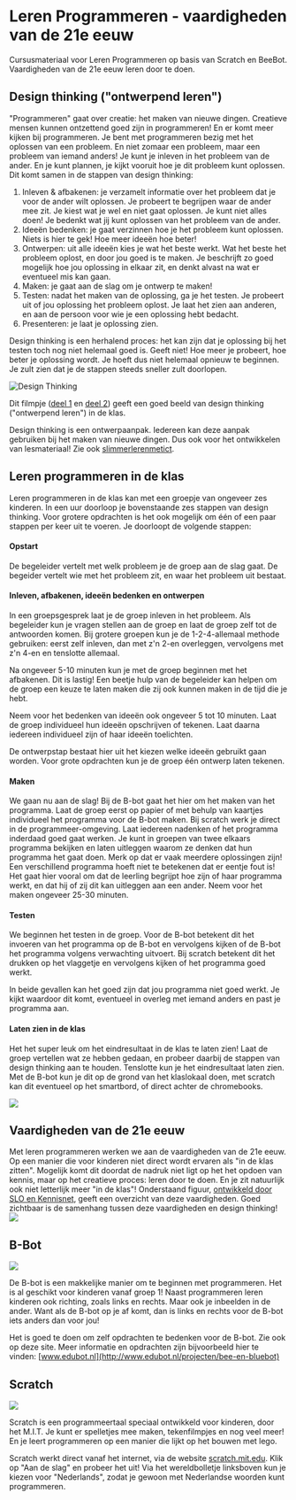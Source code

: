 # Leren Programmeren - vaardigheden van de 21e eeuw
Cursusmateriaal voor Leren Programmeren op basis van Scratch en BeeBot. Vaardigheden van de 21e eeuw leren door te doen.

## Design thinking ("ontwerpend leren")
"Programmeren" gaat over creatie: het maken van nieuwe dingen. Creatieve mensen kunnen ontzettend goed zijn in programmeren! En er komt meer kijken bij programmeren. Je bent met programmeren bezig met het oplossen van een probleem. En niet zomaar een probleem, maar een probleem van iemand anders! Je kunt je inleven in het probleem van de ander. En je kunt plannen, je kijkt vooruit hoe je dit probleem kunt oplossen. Dit komt samen in de stappen van design thinking:

1. Inleven & afbakenen: je verzamelt informatie over het probleem dat je voor de ander wilt oplossen. Je probeert te begrijpen waar de ander mee zit. Je kiest wat je wel en niet gaat oplossen. Je kunt niet alles doen! Je bedenkt wat jij kunt oplossen van het probleem van de ander.
2. Ideeën bedenken: je gaat verzinnen hoe je het probleem kunt oplossen. Niets is hier te gek! Hoe meer ideeën hoe beter!
3. Ontwerpen: uit alle ideeën kies je wat het beste werkt. Wat het beste het probleem oplost, en door jou goed is te maken. Je beschrijft zo goed mogelijk hoe jou oplossing in elkaar zit, en denkt alvast na wat er eventueel mis kan gaan.
4. Maken: je gaat aan de slag om je ontwerp te maken!
5. Testen: nadat het maken van de oplossing, ga je het testen. Je probeert uit of jou oplossing het probleem oplost. Je laat het zien aan anderen, en aan de persoon voor wie je een oplossing hebt bedacht.
6. Presenteren: je laat je oplossing zien.

Design thinking is een herhalend proces: het kan zijn dat je oplossing bij het testen toch nog niet helemaal goed is. Geeft niet! Hoe meer je probeert, hoe beter je oplossing wordt. Je hoeft dus niet helemaal opnieuw te beginnen. Je zult zien dat je de stappen steeds sneller zult doorlopen.

![Design Thinking](/media/design-thinking.png)

Dit filmpje ([deel 1](https://youtu.be/gGuG8Bb5Fpw) en [deel 2](https://youtu.be/6bgHopWrPrg)) geeft een goed beeld van design thinking ("ontwerpend leren") in de klas.

Design thinking is een ontwerpaanpak. Iedereen kan deze aanpak gebruiken bij het maken van nieuwe dingen. Dus ook voor het ontwikkelen van lesmateriaal! Zie ook [slimmerlerenmetict](https://www.slimmerlerenmetict.nl/artikel/waar-kan-ik-design-thinking-voor-inzetten).

## Leren programmeren in de klas

Leren programmeren in de klas kan met een groepje van ongeveer zes kinderen. In een uur doorloop je bovenstaande zes stappen van design thinking. Voor grotere opdrachten is het ook mogelijk om één of een paar stappen per keer uit te voeren. Je doorloopt de volgende stappen:

#### Opstart ###

De begeleider vertelt met welk probleem je de groep aan de slag gaat. De begeider vertelt wie met het probleem zit, en waar het probleem uit bestaat.

#### Inleven, afbakenen, ideeën bedenken en ontwerpen

In een groepsgesprek laat je de groep inleven in het probleem. Als begeleider kun je vragen stellen aan de groep en laat de groep zelf tot de antwoorden komen. Bij grotere groepen kun je de 1-2-4-allemaal methode gebruiken: eerst zelf inleven, dan met z'n 2-en overleggen, vervolgens met z'n 4-en en tenslotte allemaal.

Na ongeveer 5-10 minuten kun je met de groep beginnen met het afbakenen. Dit is lastig! Een beetje hulp van de begeleider kan helpen om de groep een keuze te laten maken die zij ook kunnen maken in de tijd die je hebt.

Neem voor het bedenken van ideeën ook ongeveer 5 tot 10 minuten. Laat de groep individueel hun ideeën opschrijven of tekenen. Laat daarna iedereen individueel zijn of haar ideeën toelichten.

De ontwerpstap bestaat hier uit het kiezen welke ideeën gebruikt gaan worden. Voor grote opdrachten kun je de groep één ontwerp laten tekenen.

#### Maken

We gaan nu aan de slag! Bij de B-bot gaat het hier om het maken van het programma. Laat de groep eerst op papier of met behulp van kaartjes individueel het programma voor de B-bot maken. Bij scratch werk je direct in de programmeer-omgeving. Laat iedereen nadenken of het programma inderdaad goed gaat werken. Je kunt in groepen van twee elkaars programma bekijken en laten uitleggen waarom ze denken dat hun programma het gaat doen. Merk op dat er vaak meerdere oplossingen zijn! Een verschillend programma hoeft niet te betekenen dat er eentje fout is! Het gaat hier vooral om dat de leerling begrijpt hoe zijn of haar programma werkt, en dat hij of zij dit kan uitleggen aan een ander. Neem voor het maken ongeveer 25-30 minuten.

#### Testen

We beginnen het testen in de groep. Voor de B-bot betekent dit het invoeren van het programma op de B-bot en vervolgens kijken of de B-bot het programma volgens verwachting uitvoert. Bij scratch betekent dit het drukken op het vlaggetje en vervolgens kijken of het programma goed werkt.

In beide gevallen kan het goed zijn dat jou programma niet goed werkt. Je kijkt waardoor dit komt, eventueel in overleg met iemand anders en past je programma aan.

#### Laten zien in de klas

Het het super leuk om het eindresultaat in de klas te laten zien! Laat de groep vertellen wat ze hebben gedaan, en probeer daarbij de stappen van design thinking aan te houden. Tenslotte kun je het eindresultaat laten zien. Met de B-bot kun je dit op de grond van het klaslokaal doen, met scratch kan dit eventueel op het smartbord, of direct achter de chromebooks.

![](media/in-de-klas.png)

## Vaardigheden van de 21e eeuw
Met leren programmeren werken we aan de vaardigheden van de 21e eeuw. Op een manier die voor kinderen niet direct wordt ervaren als "in de klas zitten". Mogelijk komt dit doordat de nadruk niet ligt op het het opdoen van kennis, maar op het creatieve proces: leren door te doen. En je zit natuurlijk ook niet letterlijk meer "in de klas"! Onderstaand figuur, [ontwikkeld door SLO en Kennisnet](https://www.kennisnet.nl/artikel/alles-wat-je-moet-weten-over-21e-eeuwse-vaardigheden/), geeft een overzicht van deze vaardigheden. Goed zichtbaar is de samenhang tussen deze vaardigheden en design thinking!
![](media/21e_eeuwse_vaardigheden.jpg)

## B-Bot

![](media/B-bot.jpeg)

De B-bot is een makkelijke manier om te beginnen met programmeren. Het is al geschikt voor kinderen vanaf groep 1! Naast programmeren leren kinderen ook richting, zoals links en rechts. Maar ook je inbeelden in de ander. Want als de B-bot op je af komt, dan is links en rechts voor de B-bot iets anders dan voor jou!

Het is goed te doen om zelf opdrachten te bedenken voor de B-bot. Zie ook op deze site. Meer informatie en opdrachten zijn bijvoorbeeld hier te vinden: [www.edubot.nl](http://www.edubot.nl/projecten/bee-en-bluebot)

## Scratch

![](scratch.png)

Scratch is een programmeertaal speciaal ontwikkeld voor kinderen, door het M.I.T. Je kunt er spelletjes mee maken, tekenfilmpjes en nog veel meer! En je leert programmeren op een manier die lijkt op het bouwen met lego.

Scratch werkt direct vanaf het internet, via de website [scratch.mit.edu](https://scratch.mit.edu). Klik op "Aan de slag" en probeer het uit! Via het wereldbolletje linksboven kun je kiezen voor "Nederlands", zodat je gewoon met Nederlandse woorden kunt programmeren.
